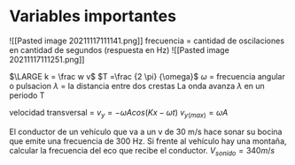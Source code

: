 # Variables importantes
![[Pasted image 20211117111141.png]]
frecuencia = cantidad de oscilaciones en cantidad de segundos (respuesta en Hz)
![[Pasted image 20211117111251.png]]

$\LARGE k = \frac w v$
$T =\frac {2 \pi}  {\omega}$
$\omega$ = frecuencia angular o pulsacion
$\lambda$ = la distancia entre dos crestas
La onda avanza $\lambda$ en un periodo T  

velocidad transversal = $v_y = -\omega A cos(Kx-\omega t)$
$v_{y(max)}=\omega A$

El conductor de un vehículo que va a un v de 30 m/s hace sonar su bocina que emite una frecuencia de 300 Hz. Si frente al vehículo hay una montaña, calcular la frecuencia del eco que recibe el conductor.	$V_{sonido} =340 m/s$